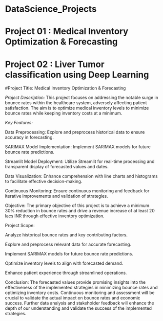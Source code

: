 # DataScience_Projects

# Project 01 : Medical Inventory Optimization & Forecasting


# Project 02 : Liver Tumor classification using Deep Learning


#Project Title: Medical Inventory Optimization & Forecasting

*Project Description:*
This project focuses on addressing the notable surge in bounce rates within the healthcare system, adversely affecting patient satisfaction. The aim is to optimize medical inventory levels to minimize bounce rates while keeping inventory costs at a minimum.

_Key Features:_

Data Preprocessing: Explore and preprocess historical data to ensure accuracy in forecasting.

SARIMAX Model Implementation: Implement SARIMAX models for future bounce rate predictions.

Streamlit Model Deployment: Utilize Streamlit for real-time processing and transparent display of forecasted values and dates.

Data Visualization: Enhance comprehension with line charts and histograms to facilitate effective decision-making.

Continuous Monitoring: Ensure continuous monitoring and feedback for iterative improvements and validation of strategies.

Objective:
The primary objective of this project is to achieve a minimum 30% reduction in bounce rates and drive a revenue increase of at least 20 lacs INR through effective inventory optimization.

Project Scope:

Analyze historical bounce rates and key contributing factors.

Explore and preprocess relevant data for accurate forecasting.

Implement SARIMAX models for future bounce rate predictions.

Optimize inventory levels to align with forecasted demand.

Enhance patient experience through streamlined operations.

Conclusion:
The forecasted values provide promising insights into the effectiveness of the implemented strategies in minimizing bounce rates and optimizing inventory costs. Continuous monitoring and assessment will be crucial to validate the actual impact on bounce rates and economic success. Further data analysis and stakeholder feedback will enhance the depth of our understanding and validate the success of the implemented strategies.
